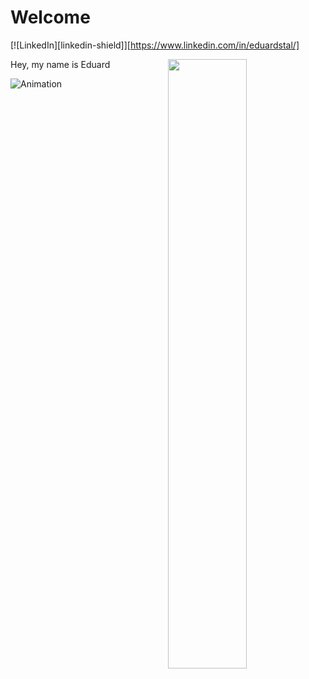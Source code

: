 # Welcome

[![LinkedIn][linkedin-shield]][https://www.linkedin.com/in/eduardstal/]

[<img align="right" width="50%" src="https://github-readme-stats.vercel.app/api?username=eduardstal&theme=dark&show_icons=true">](https://metrics.lecoq.io/ouuan?template=classic)

Hey, my name is Eduard

![Animation](https://raw.githubusercontent.com/eduardstal/profile/snake/github-snake.svg)
